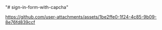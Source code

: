 "# sign-in-form-with-capcha" 



https://github.com/user-attachments/assets/1be2ffe0-1f24-4c85-9b09-8e76fd839ccf

